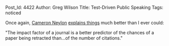 Post_Id: 4422
Author: Greg Wilson
Title: Test-Driven Public Speaking
Tags: noticed

<p>Once again, <a href="http://cameronneylon.net/">Cameron Neylon</a> <a href="http://vimeo.com/35398123">explains things</a> much better than I ever could:</p>
<p>"The impact factor of a journal is a better predictor of the chances of a paper being retracted than...of the number of citations."</p>
